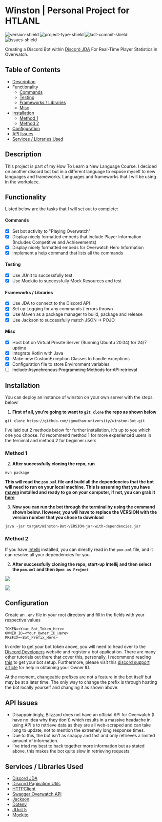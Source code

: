 # Winston | Personal Project for HTLANL

![version-shield](https://img.shields.io/badge/version-v1.1.2-informational)
![project-type-shield](https://img.shields.io/badge/project%20type-personal-blueviolet)
![last-commit-shield](https://img.shields.io/github/last-commit/sgoudham-university/Winston-Bot)
![issues-shield](https://img.shields.io/github/issues/sgoudham-university/Winston-Bot?label=issues)

Creating a Discord Bot within [Discord JDA](https://github.com/DV8FromTheWorld/JDA) For Real-Time Player Statistics in Overwatch.

## Table of Contents

- [Description](#Description)
- [Functionality](#Functionality)
    - [Commands](#Commands)
    - [Testing](#Testing)
    - [Frameworks / Libraries](#frameworks--libraries)
    - [Misc](#Misc)
- [Installation](#Installation)
    - [Method 1](#Method-1)
    - [Method 2](#Method-2)
- [Configuration](#Configuration)
- [API Issues](#API-Issues)
- [Services / Libraries Used](#services--libraries-used)

## Description

This project is part of my How To Learn a New Language Course. I decided on another discord bot but in a different language to expose myself
to new languages and frameworks. Languages and frameworks that I will be using in the workplace.

## Functionality

Listed below are the tasks that I will set out to complete:

#### Commands

- [x] Set bot activity to "Playing Overwatch"
- [x] Display nicely formatted embeds that include Player Information (Includes Competitive and Achievements)
- [x] Display nicely formatted embeds for Overwatch Hero Information
- [x] Implement a help command that lists all the commands

#### Testing

- [x] Use JUnit to successfully test
- [x] Use Mockito to successfully Mock Resources and test

#### Frameworks / Libraries

- [x] Use JDA to connect to the Discord API
- [x] Set up Logging for any commands / errors thrown
- [x] Use Maven as a package manager to build, package and release
- [x] Use Jackson to successfully match JSON -> POJO

#### Misc

- [x] Host bot on Virtual Private Server (Running Ubuntu 20.04) for 24/7 uptime
- [x] Integrate Kotlin with Java
- [x] Make new CustomException Classes to handle exceptions
- [x] Configuration file to store Environment variables
- [ ] ~~Include Asynchronous Programming Methods for API retrieval~~

## Installation

You can deploy an instance of winston on your own server with the steps below! 
1. **First of all, you're going to want to `git clone` the repo as shown below**
```
git clone https://github.com/sgoudham-university/winston-Bot.git
```

I've laid out 2 methods below for further installation, it's up to you which one you choose. 
I'd recommend method 1 for more experienced users in the terminal and method 2 for beginner users.

### Method 1

2. **After successfully cloning the repo, run** 
```
mvn package
```
**This will read the `pom.xml` file and build all the dependencies that the bot will need to run on your local machine. 
This is assuming that you have [maven](https://maven.apache.org/) installed and ready to go on your computer, if not, you can grab it [here](https://maven.apache.org/download.cgi)**

3. **Now you can run the bot through the terminal by using the command shown below. However, you will have to replace the VERSION with the version number that you chose to download**
```
java -jar target/Winston-Bot-VERSION-jar-with-dependencies.jar
```

### Method 2

If you have [Intellij]() installed, you can directly read in the `pom.xml` file, and it can resolve all your dependencies for you. 

2. **After successfully cloning the repo, start-up Intellij and then select the `pom.xml` and then `Open as Project`**

![](https://i.imgur.com/ypW6awm.png)

![](https://imgur.com/EedEKss.png)

## Configuration

Create an `.env` file in your root directory and fill in the fields with your respective values

```.env
TOKEN=<Your_Bot_Token_Here>
OWNER_ID=<Your_Owner_ID_Here>
PREFIX=<Bot_Prefix_Here>
```

In order to get your bot token above, you will need to head over to the [Discord Developers](https://discord.com/developers/applications) website and register a bot application.
There are many other tutorials out there that cover this, personally, I recommend reading [this](https://discordpy.readthedocs.io/en/latest/discord.html) to get your bot setup.
Furthermore, please visit this [discord support article](https://support.discord.com/hc/en-us/articles/206346498-Where-can-I-find-my-User-Server-Message-ID-) for help in obtaining your Owner ID.

At the moment, changeable prefixes are not a feature in the bot itself but may be at a later time. 
The only way to change the prefix is through hosting the bot locally yourself and changing it as shown above.

## API Issues

- Disappointingly, Blizzard does not have an official API for Overwatch (I have no idea why they don't) which results in a massive headache in using
  API's to retrieve data as they are all web-scraped and can take long to update, not to mention the extremely long response times. 
- Due to this, the bot isn't as snappy and fast and only retrieves a limited amount of information.
- I've tried my best to hack together more information but as stated above, this makes the bot quite slow in retrieving requests

## Services / Libraries Used

- [Discord JDA](https://github.com/DV8FromTheWorld/JDA)
- [Discord Pagination Utils](https://github.com/ygimenez/Pagination-Utils)
- [HTTPClient](https://hc.apache.org/)
- [Swagger Overwatch API](https://swagger-owapi.tekrop.fr/)
- [Jackson](https://github.com/FasterXML/jackson)
- [Dotenv](https://github.com/cdimascio/dotenv-java)
- [JUnit 5](https://junit.org/junit5/)
- [Mockito](https://site.mockito.org/)
